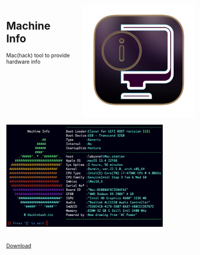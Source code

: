 <img style="float: right; margin-left: 30px; margin-bottom: 20px;" width="300" height="300" src="media/icon.png" align="right">

# Machine Info
Mac(hack) tool to provide hardware info  

#
<img src="media/main.png" width="418" height="273">

#
[Download](https://github.com/LAbyOne/Machine-Info/releases)

